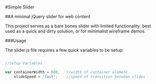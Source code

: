 #Simple Slider

##A minimal jQuery slider for web content

This project serves as a bare bones slider with limited functionality, best used as a quick and dirty solution, or for minimalist wireframe demos.

###Usage

The slider.js file requires a few quick variables to be setup:

```javascript

//Setup Variables

var containerWidth = 600,	//width of container element
	slideSpeed = 'fast';	//speed of transition between slides

```